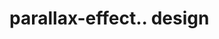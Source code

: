 # parallax-effect.. design                                                                                                                                                                                                                                                                                                                       
                                     

